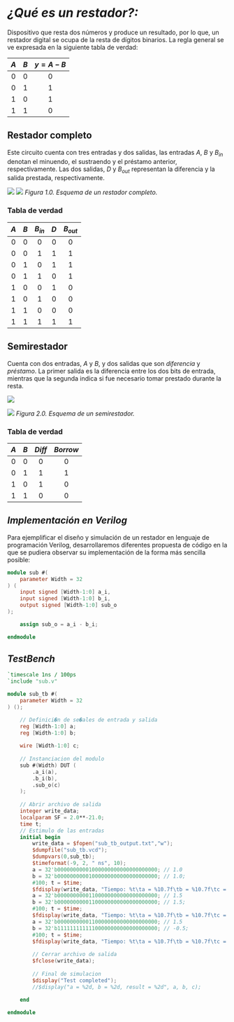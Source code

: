 # _¿Qué es un **restador**?:_

Dispositivo que resta dos números y produce un resultado, por lo que, un restador digital se ocupa de la resta de dígitos binarios. 
La regla general se ve expresada en la siguiente tabla de verdad:

|$A$|$B$|$y=A-B$|
|:-:|:-:|:-:|
|0|0|0|
|0|1|1|
|1|0|1|
|1|1|0|

## Restador completo

Este circuito cuenta con tres entradas y dos salidas, las entradas $A$, $B$ y $B_{in}$ denotan el minuendo, el sustraendo y el préstamo anterior, respectivamente. Las dos salidas, $D$ y $B_{out}$ representan la diferencia y la salida prestada, respectivamente. 

![](https://media.geeksforgeeks.org/wp-content/uploads/full-subtractor.jpg)
![](https://media.geeksforgeeks.org/wp-content/uploads/full-subtractor-logic-gate.jpg)
_Figura 1.0. Esquema de un restador completo._

### Tabla de verdad

|$A$|$B$|$B_{in}$|$D$|$B_{out}$|
|:-:|:-:|:-:|:-:|:-:|
|0|0|0|0|0|
|0|0|1|1|1|
|0|1|0|1|1|
|0|1|1|0|1|
|1|0|0|1|0|
|1|0|1|0|0|
|1|1|0|0|0|
|1|1|1|1|1|

## Semirestador

Cuenta con dos entradas, _A_ y _B_, y dos salidas que son _diferencia_ y _préstamo_. La primer salida es la diferencia entre los dos bits de entrada, mientras que la segunda indica si fue necesario tomar prestado durante la resta. 

![](https://media.geeksforgeeks.org/wp-content/cdn-uploads/gq/2015/08/halfsub.png)

![](https://media.geeksforgeeks.org/wp-content/uploads/20230316145016/Half-Subtractor-in-Digital-Logic.png)
_Figura 2.0. Esquema de un semirestador._

### Tabla de verdad

|$A$|$B$|$Diff$|$Borrow$|
|:-:|:-:|:-:|:-:|
|0|0|0|0|
|0|1|1|1|
|1|0|1|0|
|1|1|0|0|

## _Implementación en Verilog_
Para ejemplificar el diseño y simulación de un restador en lenguaje de programación Verilog, desarrollaremos diferentes propuesta de código en la que se pudiera observar su implementación de la forma más sencilla posible:

```verilog
module sub #(
	parameter Width = 32
) (
	input signed [Width-1:0] a_i,
	input signed [Width-1:0] b_i,
	output signed [Width-1:0] sub_o
);

	assign sub_o = a_i - b_i;

endmodule
```

## _TestBench_
```verilog
`timescale 1ns / 100ps
`include "sub.v"

module sub_tb #(
	parameter Width = 32
) ();

	// Definici�n de se�ales de entrada y salida
	reg [Width-1:0] a;
	reg [Width-1:0] b;
	
	wire [Width-1:0] c;
	
	// Instanciacion del modulo
	sub #(Width) DUT (
		.a_i(a),
		.b_i(b),
		.sub_o(c)
	);
	
	// Abrir archivo de salida
	integer write_data;
	localparam SF = 2.0**-21.0;
	time t;
	// Estimulo de las entradas
	initial begin
		write_data = $fopen("sub_tb_output.txt","w");
		$dumpfile("sub_tb.vcd");
		$dumpvars(0,sub_tb);
		$timeformat(-9, 2, " ns", 10);
		a = 32'b00000000001000000000000000000000; // 1.0
		b = 32'b00000000001000000000000000000000; // 1.0;
		#100; t = $time;
		$fdisplay(write_data, "Tiempo: %t\ta = %10.7f\tb = %10.7f\tc = %10.7f",t,$itor(a)*SF,$itor(b)*SF,$itor(c)*SF);
		a = 32'b00000000001100000000000000000000; // 1.5
		b = 32'b00000000001100000000000000000000; // 1.5;
		#100; t = $time;
		$fdisplay(write_data, "Tiempo: %t\ta = %10.7f\tb = %10.7f\tc = %10.7f",t,$itor(a)*SF,$itor(b)*SF,$itor(c)*SF);
		a = 32'b00000000001100000000000000000000; // 1.5
		b = 32'b11111111111100000000000000000000; // -0.5;
		#100; t = $time;
		$fdisplay(write_data, "Tiempo: %t\ta = %10.7f\tb = %10.7f\tc = %10.7f",t,$itor(a)*SF,$itor(b)*SF,$itor(c)*SF);
		
		// Cerrar archivo de salida
		$fclose(write_data);
		
		// Final de simulacion
		$display("Test completed");
		//$display("a = %2d, b = %2d, result = %2d", a, b, c);
	
	end

endmodule
```
